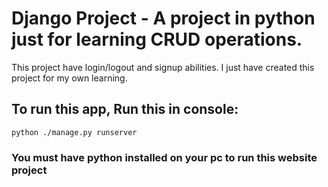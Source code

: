 # Django Project - A project in python just for learning CRUD operations.
This project have login/logout and signup abilities. I just have created this project for my own learning.

## To run this app, Run this in console:
```console 
python ./manage.py runserver
```
### You must have python installed on your pc to run this website project
